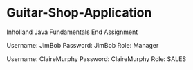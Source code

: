 # Guitar-Shop-Application
Inholland Java Fundamentals End Assignment

Username: JimBob
Password: JimBob
Role: Manager

Username: ClaireMurphy
Password: ClaireMurphy
Role: SALES
